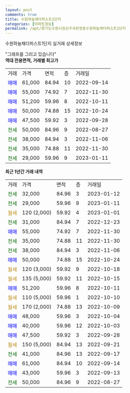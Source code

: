 ```yaml
---
layout: post
comments: true
title: 수원하늘채더퍼스트1단지
categories: [아파트정보]
permalink: /apt/경기도수원시권선구곡반정동수원하늘채더퍼스트1단지
---
```


수원하늘채더퍼스트1단지 실거래 상세정보

<script type="text/javascript">
  google.charts.load('current', {'packages':['line', 'corechart']});
  google.charts.setOnLoadCallback(drawChart);

  function drawChart() {
    var data = new google.visualization.DataTable();
    data.addColumn('date', '거래일');
    data.addColumn('number', "매매");
    data.addColumn('number', "전세");
    data.addColumn('number', "전매");

    data.addRows([[new Date(Date.parse("2023-01-12")), null, 32000, null], [new Date(Date.parse("2023-01-11")), null, 29000, null], [new Date(Date.parse("2023-01-01")), null, null, null], [new Date(Date.parse("2022-12-23")), null, 31000, null], [new Date(Date.parse("2022-11-30")), 55000, null, null], [new Date(Date.parse("2022-11-30")), null, 35000, null], [new Date(Date.parse("2022-11-06")), null, 38000, null], [new Date(Date.parse("2022-10-24")), 50000, null, null], [new Date(Date.parse("2022-10-18")), null, null, null], [new Date(Date.parse("2022-10-15")), null, null, null], [new Date(Date.parse("2022-10-11")), 51200, null, null], [new Date(Date.parse("2022-10-10")), null, null, null], [new Date(Date.parse("2022-10-09")), null, null, null], [new Date(Date.parse("2022-10-04")), 48000, null, null], [new Date(Date.parse("2022-10-03")), 40000, null, null], [new Date(Date.parse("2022-09-28")), 47500, null, null], [new Date(Date.parse("2022-09-21")), null, null, null], [new Date(Date.parse("2022-09-17")), null, 41000, null], [new Date(Date.parse("2022-09-14")), 61000, null, null], [new Date(Date.parse("2022-09-13")), 43000, null, null], [new Date(Date.parse("2022-08-27")), null, 50000, null]]);

    var options = {
      hAxis: {
        format: 'yyyy/MM/dd'
      },    
      lineWidth: 0,
      pointsVisible: true,    
      title: '최근 1년간 유형별 실거래가 분포',
      legend: { position: 'bottom' }
    };

    var formatter = new google.visualization.NumberFormat({pattern:'###,###'} );
    formatter.format(data, 1);
    formatter.format(data, 2);
    
    setTimeout(function() {
        var chart = new google.visualization.LineChart(document.getElementById('columnchart_material'));
        chart.draw(data, (options));
        document.getElementById('loading').style.display = 'none';
    }, 200);
  }
</script>


<div id="loading" style="z-index:20; display: block; margin-left: 0px">"그래프를 그리고 있습니다"</div>
<div id="columnchart_material" style="width: 95%; margin-left: 0px; display: block"></div>
<!-- contents start -->
<b>역대 전용면적, 거래별 최고가</b>
<table class="sortable">
    <tr>
      <td>거래</td>
      <td>가격</td>
      <td>면적</td>
      <td>층</td>
      <td>거래일</td>
    </tr>
        <tr>
          <td><a style="color: blue">매매</a></td>
          <td>61,000</td>
          <td>84.94</td>
          <td>10</td>
          <td>2022-09-14</td>
        </tr>            <tr>
          <td><a style="color: blue">매매</a></td>
          <td>55,000</td>
          <td>74.92</td>
          <td>7</td>
          <td>2022-11-30</td>
        </tr>            <tr>
          <td><a style="color: blue">매매</a></td>
          <td>51,200</td>
          <td>59.96</td>
          <td>8</td>
          <td>2022-10-11</td>
        </tr>            <tr>
          <td><a style="color: blue">매매</a></td>
          <td>50,000</td>
          <td>74.88</td>
          <td>15</td>
          <td>2022-10-24</td>
        </tr>            <tr>
          <td><a style="color: blue">매매</a></td>
          <td>47,500</td>
          <td>59.92</td>
          <td>3</td>
          <td>2022-09-28</td>
        </tr>        
        <tr>
              <td><a style="color: darkgreen">전세</a></td>
              <td>50,000</td>
              <td>84.96</td>
              <td>9</td>
              <td>2022-08-27</td>
            </tr>            <tr>
              <td><a style="color: darkgreen">전세</a></td>
              <td>38,000</td>
              <td>84.94</td>
              <td>3</td>
              <td>2022-11-06</td>
            </tr>            <tr>
              <td><a style="color: darkgreen">전세</a></td>
              <td>35,000</td>
              <td>74.88</td>
              <td>11</td>
              <td>2022-11-30</td>
            </tr>            <tr>
              <td><a style="color: darkgreen">전세</a></td>
              <td>29,000</td>
              <td>59.96</td>
              <td>9</td>
              <td>2023-01-11</td>
            </tr>        
    
</table>

<b>최근 1년간 거래 내역</b>

<table class="sortable">
    <tr>
      <td>거래</td>
      <td>가격</td>
      <td>면적</td>
      <td>층</td>
      <td>거래일</td>
    </tr>
    <tr>
      <td><a style="color: darkgreen">전세</a></td>
      <td>32,000</td>
      <td>84.96</td>
      <td>3</td>
      <td>2023-01-12</td>
    </tr>          <tr>
      <td><a style="color: darkgreen">전세</a></td>
      <td>29,000</td>
      <td>59.96</td>
      <td>9</td>
      <td>2023-01-11</td>
    </tr>          <tr>
      <td><a style="color: darkgoldenrod">월세</a></td>
      <td>120 (2,000)</td>
      <td>59.92</td>
      <td>4</td>
      <td>2023-01-01</td>
    </tr>          <tr>
      <td><a style="color: darkgreen">전세</a></td>
      <td>31,000</td>
      <td>84.94</td>
      <td>7</td>
      <td>2022-12-23</td>
    </tr>          <tr>
      <td><a style="color: blue">매매</a></td>
      <td>55,000</td>
      <td>74.92</td>
      <td>7</td>
      <td>2022-11-30</td>
    </tr>          <tr>
      <td><a style="color: darkgreen">전세</a></td>
      <td>35,000</td>
      <td>74.88</td>
      <td>11</td>
      <td>2022-11-30</td>
    </tr>          <tr>
      <td><a style="color: darkgreen">전세</a></td>
      <td>38,000</td>
      <td>84.94</td>
      <td>3</td>
      <td>2022-11-06</td>
    </tr>          <tr>
      <td><a style="color: blue">매매</a></td>
      <td>50,000</td>
      <td>74.88</td>
      <td>15</td>
      <td>2022-10-24</td>
    </tr>          <tr>
      <td><a style="color: darkgoldenrod">월세</a></td>
      <td>120 (3,000)</td>
      <td>59.92</td>
      <td>9</td>
      <td>2022-10-18</td>
    </tr>          <tr>
      <td><a style="color: darkgoldenrod">월세</a></td>
      <td>135 (5,000)</td>
      <td>59.92</td>
      <td>11</td>
      <td>2022-10-15</td>
    </tr>          <tr>
      <td><a style="color: blue">매매</a></td>
      <td>51,200</td>
      <td>59.96</td>
      <td>8</td>
      <td>2022-10-11</td>
    </tr>          <tr>
      <td><a style="color: darkgoldenrod">월세</a></td>
      <td>110 (5,000)</td>
      <td>59.96</td>
      <td>1</td>
      <td>2022-10-10</td>
    </tr>          <tr>
      <td><a style="color: darkgoldenrod">월세</a></td>
      <td>170 (2,000)</td>
      <td>74.88</td>
      <td>13</td>
      <td>2022-10-09</td>
    </tr>          <tr>
      <td><a style="color: blue">매매</a></td>
      <td>48,000</td>
      <td>59.96</td>
      <td>3</td>
      <td>2022-10-04</td>
    </tr>          <tr>
      <td><a style="color: blue">매매</a></td>
      <td>40,000</td>
      <td>59.96</td>
      <td>12</td>
      <td>2022-10-03</td>
    </tr>          <tr>
      <td><a style="color: blue">매매</a></td>
      <td>47,500</td>
      <td>59.92</td>
      <td>3</td>
      <td>2022-09-28</td>
    </tr>          <tr>
      <td><a style="color: darkgoldenrod">월세</a></td>
      <td>150 (5,000)</td>
      <td>84.94</td>
      <td>13</td>
      <td>2022-09-21</td>
    </tr>          <tr>
      <td><a style="color: darkgreen">전세</a></td>
      <td>41,000</td>
      <td>84.96</td>
      <td>13</td>
      <td>2022-09-17</td>
    </tr>          <tr>
      <td><a style="color: blue">매매</a></td>
      <td>61,000</td>
      <td>84.94</td>
      <td>10</td>
      <td>2022-09-14</td>
    </tr>          <tr>
      <td><a style="color: blue">매매</a></td>
      <td>43,000</td>
      <td>59.96</td>
      <td>3</td>
      <td>2022-09-13</td>
    </tr>          <tr>
      <td><a style="color: darkgreen">전세</a></td>
      <td>50,000</td>
      <td>84.96</td>
      <td>9</td>
      <td>2022-08-27</td>
    </tr>      </table>
<!-- contents end -->    

